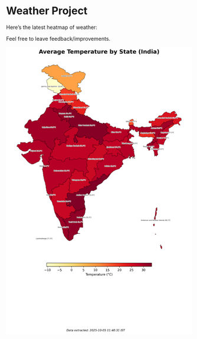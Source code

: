 # Weather Project

Here’s the latest heatmap of weather:

Feel free to leave feedback/improvements.

![India Heatmap](docs/assets/india_heatmap.png?v=E20BD9)
